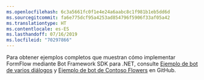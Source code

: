 ```yaml
---
ms.openlocfilehash: 6c3a5661fc0f1e4e24a6aabc8c1f981b1eb5dd6d
ms.sourcegitcommit: fa6e775dcf95a4253ad854796f5906f33af05a42
ms.translationtype: HT
ms.contentlocale: es-ES
ms.lasthandoff: 07/16/2019
ms.locfileid: "70297866"
---
```

Para obtener ejemplos completos que muestran cómo implementar FormFlow mediante Bot Framework SDK para .NET, consulte <a href="https://aka.ms/v3-cs-core-multiDialogs" target="_blank">Ejemplo de bot de varios diálogos</a> y <a href="https://aka.ms/v3-cs-demo-contosoFlowers" target="_blank">Ejemplo de bot de Contoso Flowers</a> en GitHub.

